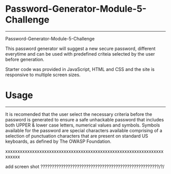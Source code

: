# Password-Generator-Module-5-Challenge
-----------------------------------------
Password-Generator-Module-5-Challenge

This password generator will suggest a new secure password, different everytime and can be used with predefined criteia selected by the user before generation.  

Starter code was provided in JavaScript, HTML and CSS and the site is responsive to multiple screen sizes. 

# Usage 
----------------------------------------

It is recomended that the user select the necessary criteria before the password is generated to ensure a safe unhackable password that includes both UPPER & lower case letters, numerical values and symbols. Symbols available for the password are special characters available comprising of a selection of punctuation characters that are present on standard US keyboards, as defined by The OWASP Foundation.

xxxxxxxxxxxxxxxxxxxxxxxxxxxxxxxxxxxxxxxxxxxxxxxxxxxxxxxxxxxxxxxxxxxxxxx



add screen shot  ????????????????????????????????????????????????????/?/

